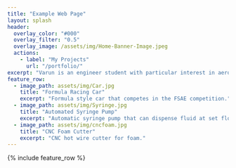 ```yaml
---
title: "Example Web Page"
layout: splash
header:
  overlay_color: "#000"
  overlay_filter: "0.5"
  overlay_image: /assets/img/Home-Banner-Image.jpeg
  actions:
    - label: "My Projects"
      url: "/portfolio/"
excerpt: "Varun is an engineer student with particular interest in aerospace and automative engineering. He has completed a variety of projects that incorporate both design and fabrication elements."
feature_row:
  - image_path: assets/img/Car.jpg
    title: "Formula Racing Car"
    excerpt: "Formula style car that competes in the FSAE competition."
  - image_path: assets/img/Syringe.jpg
    title: "Automated Syringe Pump"
    excerpt: "Automatic syringe pump that can dispense fluid at set flow rate."
  - image_path: assets/img/cncfoam.jpg
    title: "CNC Foam Cutter"
    excerpt: "CNC hot wire cutter for foam."
---
```


{% include feature_row %}

